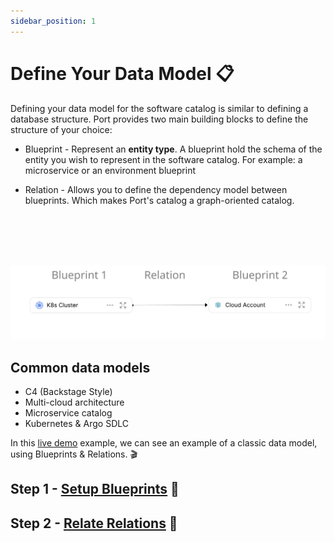 ```yaml
---
sidebar_position: 1
---
```


# Define Your Data Model 📋

Defining your data model for the software catalog is similar to defining a database structure.
Port provides two main building blocks to define the structure of your choice:

- Blueprint - Represent an **entity type**. A blueprint hold the schema of the entity you wish to represent in the software catalog. For example: a microservice or an environment blueprint

- Relation - Allows you to define the dependency model between blueprints. Which makes Port's catalog a graph-oriented catalog.

<br></br>
<br></br>

![Basic blueprints relation](../../../static/img/blueprints-relation-basic-example.png)

## Common data models

- C4 (Backstage Style)
- Multi-cloud architecture
- Microservice catalog
- Kubernetes & Argo SDLC

In this [live demo](https://demo.getport.io/dev-portal) example, we can see an example of a classic data model, using Blueprints & Relations. 🎬

## Step 1 - [Setup Blueprints](./setup-blueprint/setup-blueprint.md) 🧱

## Step 2 - [Relate Relations](./relate-blueprints/relate-blueprints.md) 🔀
